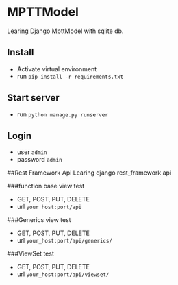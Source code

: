 # MPTTModel
Learing Django MpttModel with sqlite db.

## Install
* Activate virtual environment
* run `pip install -r requirements.txt`

## Start server
* run `python manage.py runserver` 

## Login

* user `admin`
* password `admin`

##Rest Framework Api
Learing django rest_framework api

###function base view test
* GET, POST, PUT, DELETE
* url `your host:port/api` 

###Generics view test
* GET, POST, PUT, DELETE
* url `your_host:port/api/generics/`

###ViewSet test
* GET, POST, PUT, DELETE
* url `your_host:port/api/viewset/`